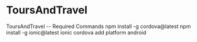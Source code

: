# ToursAndTravel
ToursAndTravel
-- Required Commands
npm install -g cordova@latest
npm install -g ionic@latest
ionic cordova add platform android
